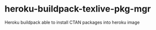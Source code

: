 # heroku-buildpack-texlive-pkg-mgr
Heroku buildpack able to install CTAN packages into heroku image
